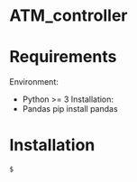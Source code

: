 # ATM_controller

# Requirements
Environment:
  - Python >= 3
Installation:
  - Pandas
    pip install pandas

# Installation
```$ ```
